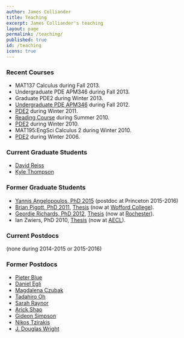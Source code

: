 ```yaml
---
author: James Colliander
title: Teaching
excerpt: James Colliander's teaching
layout: page
permalink: /teaching/
published: true
id: /teaching
icons: true
---
```


### Recent Courses

* MAT137 Calculus during Fall 2013.
* Undergraduate PDE APM346 during Fall 2013.
* Graduate PDE2 during Winter 2013.
* [Undergraduate PDE APM346](http://www.math.toronto.edu/courses/apm346h1/20129/) during Fall 2012.
* [PDE2](http://wiki.math.toronto.edu/TorontoMathWiki/index.php/2011S_MAT1061HS_PDE2) during Winter 2011.
* [Reading Course](http://wiki.math.toronto.edu/TorontoMathWiki/index.php/2010_Summer_Reading_Course) during Summer 2010.
* [PDE2](http://wiki.math.toronto.edu/TorontoMathWiki/index.php/2010S_MAT1061HS_PDE2) during Winter 2010.
* MAT195:EngSci Calculus 2 during Winter 2010.
* [PDE2](http://wiki.math.toronto.edu/TorontoMathWiki/index.php/2006S_MAT1061HS_PDE2) during Winter 2006.

### Current Graduate Students

* [David Reiss](http://www.math.toronto.edu/cms/reiss-david/)
* [Kyle Thompson](http://www.math.toronto.edu/~k3thomps/index.html)

### Former Graduate Students

* [Yannis Angelopoulos, PhD 2015](http://www.math.toronto.edu/cms/angelopoulos-ioannis/) (postdoc at Princeton 2015-2016)
*	[Brian Pigott, PhD 2011](http://www.math.toronto.edu/bpigott/Brian_Pigott.html), [Thesis](https://tspace.library.utoronto.ca/handle/1807/31899) (now at [Wofford College](http://www.wofford.edu/mathematics/)).
*	[Geordie Richards, PhD 2012](http://www.math.rochester.edu/people/faculty/grichar5/), [Thesis](https://tspace.library.utoronto.ca/handle/1807/32973) (now at [Rochester](http://www.math.rochester.edu/)).
*	Ian Zwiers, PhD 2010, [Thesis](http://www.math.ubc.ca/~zwiers/content/Zwiers-CubicNLSRingBlowup_thesisVersion.pdf) (now at [AECL](http://www.aecl.ca/en/home/default.aspx)).

### Current Postdocs

(none during 2014-2015 or 2015-2016)

### Former Postdocs


* [ Pieter Blue](http://www.maths.ed.ac.uk/~pblue/)
* [Daniel Egli](http://www.math.toronto.edu/cms/egli-daniel/ )
* [Magdalena Czubak](http://www.math.binghamton.edu/czubak/research/index.html)
* [Tadahiro Oh](http://www.maths.ed.ac.uk/~toh/)
* [Sarah Raynor](http://users.wfu.edu/raynorsg/)
* [Arick Shao](http://www.imperial.ac.uk/AP/faces/pages/read/Home.jsp?person=c.shao)
* [Gideon Simpson](http://drexel.edu/math/contact/facultyDirectory/GideonSimpson/)
* [Nikos Tzirakis](http://www.math.uiuc.edu/~tzirakis/)
* [J. Douglas Wright](http://www.math.drexel.edu/~jdoug/)


